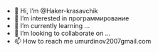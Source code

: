 - 👋 Hi, I’m @Haker-krasavchik
- 👀 I’m interested in программирование
- 🌱 I’m currently learning ...
- 💞️ I’m looking to collaborate on ...
- 📫 How to reach me  umurdinov2007gmail.com
<!---
Haker-krasavchik/Haker-krasavchik is a ✨ special ✨ repository because its `README.md` (this file) appears on your GitHub profile.
You can click the Preview link to take a look at your changes.
--->
